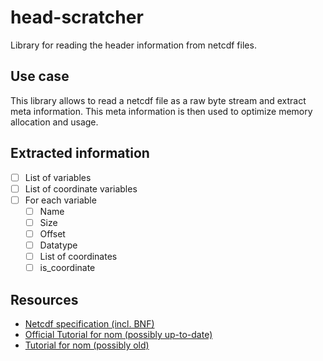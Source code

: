 # head-scratcher
Library for reading the header information from netcdf files.

## Use case
This library allows to read a netcdf file as a raw byte stream and extract meta information.
This meta information is then used to optimize memory allocation and usage.

## Extracted information
- [ ] List of variables
- [ ] List of coordinate variables
- [ ] For each variable
  - [ ] Name
  - [ ] Size
  - [ ] Offset
  - [ ] Datatype
  - [ ] List of coordinates
  - [ ] is_coordinate

## Resources
- [Netcdf specification (incl. BNF)](https://cluster.earlham.edu/bccd-ng/testing/mobeen/GALAXSEEHPC/netcdf-4.1.3/man4/netcdf.html#File-Format)
- [Official Tutorial for nom (possibly up-to-date)](https://github.com/Geal/nom/tree/master/doc)
- [Tutorial for nom (possibly old)](https://blog.logrocket.com/parsing-in-rust-with-nom/)

